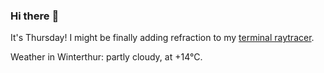### Hi there :wave:

It's Thursday! I might be finally adding refraction to my [terminal raytracer](https://github.com/bewuethr/bash-raytracer).

Weather in Winterthur: partly cloudy, at +14°C.

